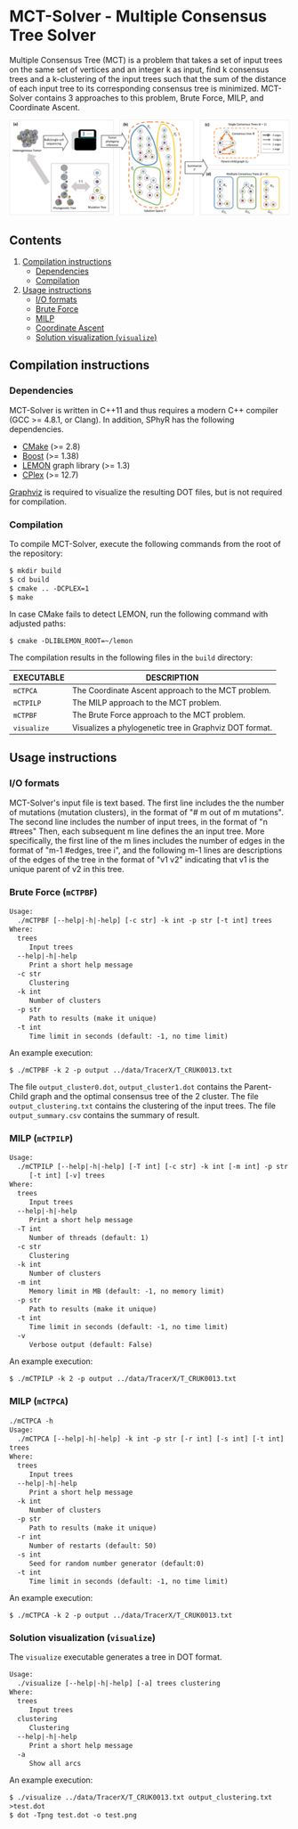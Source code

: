 # MCT-Solver - Multiple Consensus Tree Solver

Multiple Consensus Tree (MCT) is a problem that takes a set of input trees on the same set of vertices and an integer k as input, find k consensus trees and a k-clustering of the input trees such that the sum of the distance of each input tree to its corresponding consensus tree is minimized.
MCT-Solver contains 3 approaches to this problem, Brute Force, MILP, and Coordinate Ascent.

![Overview of MCT problem](Overview.png)

## Contents

  1. [Compilation instructions](#compilation)
     * [Dependencies](#dep)
     * [Compilation](#comp)
  2. [Usage instructions](#usage)
     * [I/O formats](#io)
     * [Brute Force](#BF)
     * [MILP](#ILP)
     * [Coordinate Ascent](#CA)
     * [Solution visualization (`visualize`)](#viz)

<a name="compilation"></a>
## Compilation instructions

<a name="dep"></a>
### Dependencies

MCT-Solver is written in C++11 and thus requires a modern C++ compiler (GCC >= 4.8.1, or Clang). In addition, SPhyR has the following dependencies.

* [CMake](http://www.cmake.org/) (>= 2.8)
* [Boost](http://www.boost.org) (>= 1.38)
* [LEMON](http://lemon.cs.elte.hu/trac/lemon) graph library (>= 1.3)
* [CPlex](https://www.ibm.com/analytics/data-science/prescriptive-analytics/cplex-optimizer) (>= 12.7)

[Graphviz](http://www.graphviz.org) is required to visualize the resulting DOT files, but is not required for compilation.

<!--In case [doxygen](http://www.stack.nl/~dimitri/doxygen/) is available, extended source code documentation will be generated.-->

<a name="comp"></a>
### Compilation

To compile MCT-Solver, execute the following commands from the root of the repository:

    $ mkdir build
    $ cd build
    $ cmake .. -DCPLEX=1
    $ make 

In case CMake fails to detect LEMON, run the following command with adjusted paths:

    $ cmake -DLIBLEMON_ROOT=~/lemon 

The compilation results in the following files in the `build` directory:

EXECUTABLE | DESCRIPTION
-----------|-------------
`mCTPCA`   | The Coordinate Ascent approach to the MCT problem.
`mCTPILP`  | The MILP approach to the MCT problem.
`mCTPBF`   | The Brute Force approach to the MCT problem.
`visualize`| Visualizes a phylogenetic tree in Graphviz DOT format.

<a name="usage"></a>
## Usage instructions

<a name="io"></a>
### I/O formats

MCT-Solver's input file is text based. The first line includes the the number of mutations (mutation clusters), in the format of "# m out of m mutations".
The second line includes the number of input trees, in the format of "n #trees" 
Then, each subsequent m line defines the an input tree. More specifically, the first line of the m lines includes the number of edges in the format of "m-1 #edges, tree i", and the following m-1 lines are descriptions of the edges of the tree in the format of "v1 v2" indicating that v1 is the unique parent of v2 in this tree.

<a name="BF"></a>
### Brute Force (`mCTPBF`)

    Usage:
	  ./mCTPBF [--help|-h|-help] [-c str] -k int -p str [-t int] trees
	Where:
	  trees
		 Input trees
	  --help|-h|-help
		 Print a short help message
	  -c str
		 Clustering
	  -k int
		 Number of clusters
	  -p str
		 Path to results (make it unique)
	  -t int
		 Time limit in seconds (default: -1, no time limit)


An example execution:

    $ ./mCTPBF -k 2 -p output ../data/TracerX/T_CRUK0013.txt

The file `output_cluster0.dot`, `output_cluster1.dot` contains the Parent-Child graph and the optimal consensus tree of the 2 cluster.
The file `output_clustering.txt` contains the clustering of the input trees.
The file `output_summary.csv` contains the summary of result.

<a name="ILP"></a>
### MILP (`mCTPILP`)

	Usage:
	  ./mCTPILP [--help|-h|-help] [-T int] [-c str] -k int [-m int] -p str
		 [-t int] [-v] trees
	Where:
	  trees
		 Input trees
	  --help|-h|-help
		 Print a short help message
	  -T int
		 Number of threads (default: 1)
	  -c str
		 Clustering
	  -k int
		 Number of clusters
	  -m int
		 Memory limit in MB (default: -1, no memory limit)
	  -p str
		 Path to results (make it unique)
	  -t int
		 Time limit in seconds (default: -1, no time limit)
	  -v
		 Verbose output (default: False)

An example execution:

    $ ./mCTPILP -k 2 -p output ../data/TracerX/T_CRUK0013.txt

<a name="CA"></a>
### MILP (`mCTPCA`)

	./mCTPCA -h
	Usage:
	  ./mCTPCA [--help|-h|-help] -k int -p str [-r int] [-s int] [-t int] trees
	Where:
	  trees
		 Input trees
	  --help|-h|-help
		 Print a short help message
	  -k int
		 Number of clusters
	  -p str
		 Path to results (make it unique)
	  -r int
		 Number of restarts (default: 50)
	  -s int
		 Seed for random number generator (default:0)
	  -t int
		 Time limit in seconds (default: -1, no time limit)

An example execution:

    $ ./mCTPCA -k 2 -p output ../data/TracerX/T_CRUK0013.txt

<a name="viz"></a>
### Solution visualization (`visualize`)

The `visualize` executable generates a tree in DOT format.

	Usage:
	  ./visualize [--help|-h|-help] [-a] trees clustering
	Where:
	  trees
		 Input trees
	  clustering
		 Clustering
	  --help|-h|-help
		 Print a short help message
	  -a
		 Show all arcs


An example execution:

    $ ./visualize ../data/TracerX/T_CRUK0013.txt output_clustering.txt >test.dot
    $ dot -Tpng test.dot -o test.png
